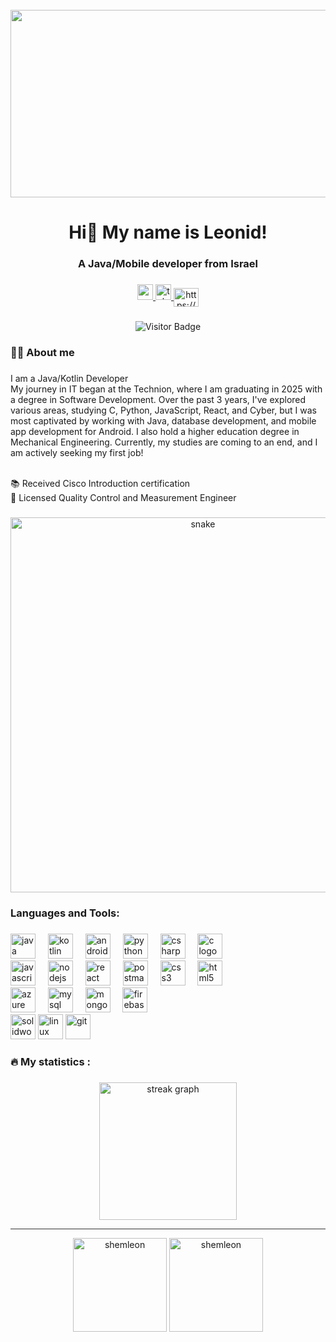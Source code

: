 <br clear="both">

<div align="center">
  <img height="300" width="600" src="https://user-images.githubusercontent.com/74038190/225813708-98b745f2-7d22-48cf-9150-083f1b00d6c9.gif"  />
</div>

###

<h1 align="center">Hi👋 My name is Leonid!</h1>
<h3 align="center">A Java/Mobile developer from Israel</h3>

###

<div align="center">
  <a href="mailto:shemiakinleonid@gmail.com" target="_blank">
    <img src="https://img.shields.io/static/v1?message=Gmail&logo=gmail&label=&color=EA4335&logoColor=white&labelColor=&style=for-the-badge" height="25" alt="gmail logo" />
  </a>
  <a href="https://t.me/Ololosh13" target="_blank">
    <img src="https://img.shields.io/static/v1?message=Telegram&logo=telegram&label=&color=2CA5E0&logoColor=white&labelColor=&style=for-the-badge" height="25" alt="telegram logo" />
  </a>
  <a href="https://linkedin.com/in/https://www.linkedin.com/in/leonid-shemiakin-904559193/" target="blank"><img align="center" src="https://raw.githubusercontent.com/rahuldkjain/github-profile-readme-generator/master/src/images/icons/Social/linked-in-alt.svg" alt="https://www.linkedin.com/in/leonid-shemiakin-904559193/" height="30" width="40" /></a>
</div>

###

<div align="center">
  <img src="https://visitor-badge.laobi.icu/badge?page_id=ShemLeon.ShemLeon&" alt="Visitor Badge" />
</div>

###

<h3 align="left">👩‍💻  About me </h3>

###

<p align="left">
I am a Java/Kotlin Developer
<br>My journey in IT began at the Technion, where I am graduating in 2025 with a degree in Software Development. Over the past 3 years, I've explored various areas, studying C, Python, JavaScript, React, and Cyber, but I was most captivated by working with Java, database development, and mobile app development for Android. I also hold a higher education degree in Mechanical Engineering. Currently, my studies are coming to an end, and I am actively seeking my first job!

<br>📚 Received Cisco Introduction certification
<br>🔭 Licensed Quality Control and Measurement Engineer
</p>

###

<p align="center">
 <img width="600" src="assets/github-snake.svg" alt="snake"/>
</p>

###

<h3 align="left">Languages and Tools:</h3>

###

<div align="left">
  <img src="https://cdn.jsdelivr.net/gh/devicons/devicon/icons/java/java-original.svg" height="40" alt="java logo" />
  <img width="12" />
  <img src="https://cdn.jsdelivr.net/gh/devicons/devicon/icons/kotlin/kotlin-original.svg" height="40" alt="kotlin logo" />
  <img width="12" />
  <img src="https://cdn.jsdelivr.net/gh/devicons/devicon/icons/android/android-original.svg" height="40" alt="android logo" />
  <img width="12" />
  <img src="https://cdn.jsdelivr.net/gh/devicons/devicon/icons/python/python-original.svg" height="40" alt="python logo" />
  <img width="12" />
  <img src="https://cdn.jsdelivr.net/gh/devicons/devicon/icons/csharp/csharp-original.svg" height="40" alt="csharp logo" />
  <img width="12" />
  <img src="https://cdn.jsdelivr.net/gh/devicons/devicon/icons/c/c-original.svg" height="40" alt="c logo" />
  <img width="12" />
  <br>
  <img src="https://cdn.jsdelivr.net/gh/devicons/devicon/icons/javascript/javascript-original.svg" height="40" alt="javascript logo" />
  <img width="12" />
  <img src="https://cdn.jsdelivr.net/gh/devicons/devicon/icons/nodejs/nodejs-original.svg" height="40" alt="nodejs logo" />
  <img width="12" />
  <img src="https://cdn.jsdelivr.net/gh/devicons/devicon/icons/react/react-original.svg" height="40" alt="react logo" />
  <img width="12" />
  <img src="https://cdn.simpleicons.org/postman/FF6C37" height="40" alt="postman" />
  <img width="12" />
  <img src="https://cdn.simpleicons.org/css3/1572B6" height="40" alt="css3" />
  <img width="12" />
  <img src="https://cdn.simpleicons.org/html5/E34F26" height="40" alt="html5" />
  <br>
  <img src="https://cdn.jsdelivr.net/gh/devicons/devicon/icons/azure/azure-original.svg" height="40" alt="azure logo" />
  <img width="12" />
  <img src="https://cdn.simpleicons.org/mysql/4479A1" height="40" alt="mysql" />
  &nbsp;&nbsp;&nbsp;
  <img src="https://cdn.simpleicons.org/mongodb/47A248" height="40" alt="mongodb" />
  <img width="12" />
  <img src="https://www.gstatic.com/devrel-devsite/prod/v6bfb74446ce17cd0d3af9b93bf26e056161cb79c5a6475bd6a9c25286fcb7861/firebase/images/lockup.svg" height="40" alt="firebase logo" />
  <img width="12" />
  <br>
  <img src="https://img.icons8.com/color/48/000000/solidworks.png" height="40" alt="solidworks logo" />
  <img src="https://cdn.simpleicons.org/linux/000000" height="40" alt="linux" />
  <img src="https://cdn.simpleicons.org/git/F05032" height="40" alt="git" />
</div>

###

<h3 align="left">🔥   My statistics :</h3>

###

<div align="center">
  <img src="https://streak-stats.demolab.com?user=ShemLeon&locale=en&mode=daily&theme=dark&hide_border=false&border_radius=5&order=3" height="220" alt="streak graph"  />
</div>

<hr style="height:1px;border:none;color:#333;background-color:#333;">

<div align="center">
  <img src="https://github-readme-stats.vercel.app/api?username=shemleon&show_icons=true&locale=en&card_width=320" alt="shemleon" height="150" />
  <img src="https://github-readme-stats.vercel.app/api/top-langs?username=shemleon&show_icons=true&locale=en&layout=compact&card_width=320" alt="shemleon" height="150" />
</div>

###
